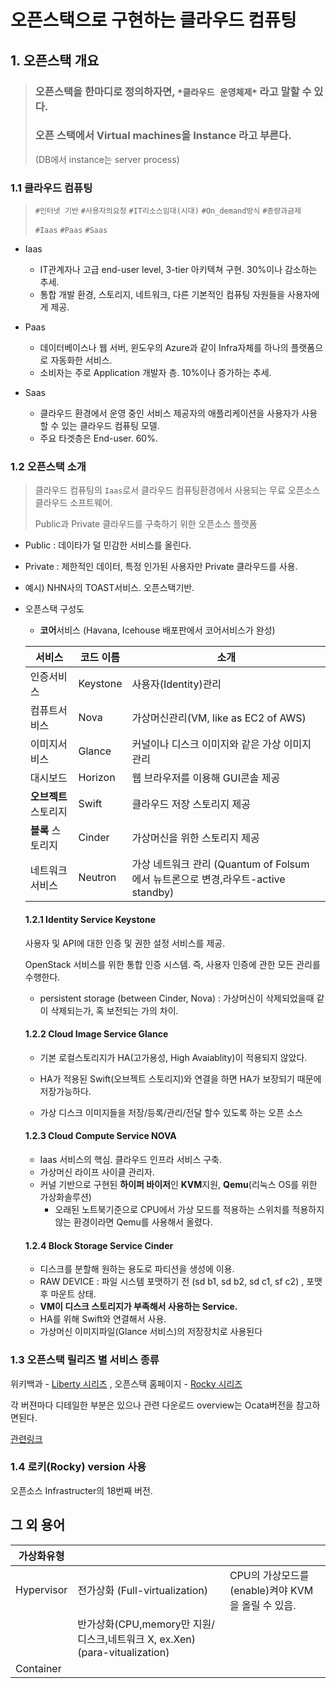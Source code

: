 # 오픈스택으로 구현하는 클라우드 컴퓨팅

## 1. 오픈스택 개요



> ### 오픈스택을 한마디로 정의하자면, `*클라우드 운영체제*` 라고 말할 수 있다.
>
> ### 오픈 스택에서 Virtual machines을 Instance 라고 부른다.
>
> (DB에서 instance는 server process)



### 1.1 클라우드 컴퓨팅

> `#인터넷 기반` `#사용자의요청` `#IT리소스임대(시대)` `#On_demand방식`  `#종량과금제`
>
> `#Iaas` `#Paas` `#Saas`

+ Iaas 

  - IT관계자나 고급 end-user level, 3-tier 아키텍쳐 구현. 30%이나 감소하는 추세.

  + 통합 개발 환경, 스토리지, 네트워크, 다른 기본적인 컴퓨팅 자원들을 사용자에게 제공.

+ Paas 

  + 데이터베이스나 웹 서버, 윈도우의 Azure과 같이 Infra자체를 하나의 플랫폼으로 자동화한 서비스. 
  + 소비자는 주로 Application 개발자 층. 10%이나 증가하는 추세.

+ Saas 

  + 클라우드 환경에서 운영 중인 서비스 제공자의 애플리케이션을 사용자가 사용할 수 있는 클라우드 컴퓨팅 모델.
  + 주요 타겟층은 End-user. 60%.



### 1.2 오픈스택 소개

> 클라우드 컴퓨팅의 `Iaas`로서 클라우드 컴퓨팅환경에서 사용되는 무료 오픈소스 클라우드 소프트웨어.
>
> Public과 Private 클라우드를 구축하기 위한 오픈소스 플랫폼

+ Public : 데이타가 덜 민감한 서비스를 올린다.

+ Private : 제한적인 데이터, 특정 인가된 사용자만 Private 클라우드를 사용.

+ 예시) NHN사의 TOAST서비스. 오픈스택기반.

+ 오픈스택 구성도

  + **코어**서비스 (Havana, Icehouse 배포판에서 코어서비스가 완성)

  | 서비스                | 코드 이름 | 소개                                                         |
  | --------------------- | --------- | ------------------------------------------------------------ |
  | 인증서비스            | Keystone  | 사용자(Identity)관리                                         |
  | 컴퓨트서비스          | Nova      | 가상머신관리(VM, like as EC2 of AWS)                         |
  | 이미지서비스          | Glance    | 커널이나 디스크 이미지와 같은 가상 이미지 관리               |
  | 대시보드              | Horizon   | 웹 브라우저를 이용해 GUI콘솔 제공                            |
  | **오브젝트** 스토리지 | Swift     | 클라우드 저장 스토리지 제공                                  |
  | **블록** 스토리지     | Cinder    | 가상머신을 위한 스토리지 제공                                |
  | 네트워크 서비스       | Neutron   | 가상 네트워크 관리 (Quantum of Folsum 에서 뉴트론으로 변경,라우트-active standby) |

  #### 1.2.1 Identity Service Keystone

  사용자 및 API에 대한 인증 및 권한 설정 서비스를 제공.

  OpenStack 서비스를 위한 통합 인증 시스템. 즉, 사용자 인증에 관한 모든 관리를 수행한다.

  + persistent storage (between Cinder, Nova) : 가상머신이 삭제되었을때 같이 삭제되는가, 혹 보전되는 가의 차이.

  #### 1.2.2 Cloud Image Service Glance

  - 기본 로컬스토리지가 HA(고가용성, High Avaiablity)이 적용되지 않았다.

  - HA가 적용된 Swift(오브젝트 스토리지)와 연결을 하면 HA가 보장되기 때문에 저장가능하다.

  - 가상 디스크 이미지들을 저장/등록/관리/전달 할수 있도록 하는 오픈 소스

  #### 1.2.3 Cloud Compute Service NOVA

  + Iaas 서비스의 핵심. 클라우드 인프라 서비스 구축.
  + 가상머신 라이프 사이클 관리자.
  + 커널 기반으로 구현된 **하이퍼 바이저**인 **KVM**지원, **Qemu**(리눅스 OS를 위한 가상화솔루션)
    + 오래된 노트북기준으로 CPU에서 가상 모드를 적용하는 스위치를 적용하지 않는 환경이라면 Qemu를 사용해서 올렸다.

  #### 1.2.4 Block Storage Service Cinder

  + 디스크를 분할해 원하는 용도로 파티션을 생성에 이용. 
  + RAW DEVICE : 파일 시스템 포맷하기 전 (sd b1, sd b2, sd c1, sf c2) , 포맷 후 마운트 상태.
  + **VM이 디스크 스토리지가 부족해서 사용하는 Service.**
  + HA를 위해 Swift와 연결해서 사용.
  + 가상머신 이미지파일(Glance 서비스)의 저장장치로 사용된다

### 1.3 오픈스택 릴리즈 별 서비스 종류

위키백과 - [Liberty 시리즈](https://wiki.openstack.org/wiki/ReleaseNotes/Liberty/ko) , 오픈스택 홈페이지 - [Rocky 시리즈](https://docs.openstack.org/install-guide/overview.html)

각 버젼마다 디테일한 부분은 있으나 관련 다운로드 overview는 Ocata버전을 참고하면된다.

[관련링크](https://docs.openstack.org/ocata/install/rdo-services.html)

### 1.4 로키(Rocky) version 사용

오픈소스 Infrastructer의 18번째 버전.



## 그 외 용어

| 가상화유형 |                                                              |                                                   |
| ---------- | ------------------------------------------------------------ | ------------------------------------------------- |
| Hypervisor | 전가상화 (Full-virtualization)                               | CPU의 가상모드를 (enable)켜야 KVM을 올릴 수 있음. |
|            | 반가상화(CPU,memory만 지원/디스크,네트워크 X, ex.Xen) (para-vitualization) |                                                   |
| Container  |                                                              |                                                   |

